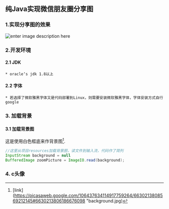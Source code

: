 纯Java实现微信朋友圈分享图
-------------------------------------
### 1.实现分享图的效果
![enter image description here](https://lh3.googleusercontent.com/u5Ee3nhBzzBMp58ONj51Z561R4kJ9SS-0BmnZvsxCZF0B0LEUWNYDfI-8amHcTONEXxrZzmhFS8 "朋友圈分享图")

### 2.开发环境
#### 2.1 JDK
	* oracle‘s jdk 1.8以上
#### 2.2 字体
	* 若选择了微软雅黑字体又是代码部署到Linux，则需要安装微软雅黑字体，字体安装方式自行google
### 3. 加载背景
#### 3.1  加载背景图
这是使用白色框底来作背景图[^1].
```java code
//这里从项目resources加载背景图，读文件到输入流，代码作了简列
InputStream background = null
BufferedImage zoomPicture = ImageIO.read(background);
```
### 4. c头像





[^1]: [link](https://picasaweb.google.com/106437634114917759264/6630213808569212145#6630213806186676098 "background.jpg)

<!--stackedit_data:
eyJoaXN0b3J5IjpbODA1NjM0ODAsOTc2MTU0MDc0LC02NTA1NT
AxMjQsLTE0NzY4OTI1OTIsLTIyNzExNjM4Ml19
-->